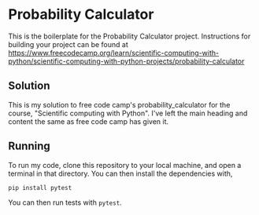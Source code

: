 # Probability Calculator

This is the boilerplate for the Probability Calculator project. Instructions for building your project can be found at https://www.freecodecamp.org/learn/scientific-computing-with-python/scientific-computing-with-python-projects/probability-calculator

## Solution

This is my solution to free code camp's probability_calculator for the course, "Scientific computing with Python". I've left the main heading and content the same as free code camp has given it.

## Running

To run my code, clone this repository to your local machine, and open a terminal in that directory. You can then install the dependencies with,

```cmd
pip install pytest
```

You can then run tests with `pytest`.
